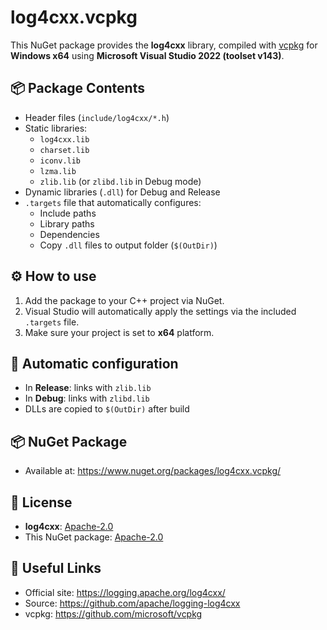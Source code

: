 # log4cxx.vcpkg

This NuGet package provides the **log4cxx** library, compiled with [vcpkg](https://github.com/microsoft/vcpkg) for **Windows x64** using **Microsoft Visual Studio 2022 (toolset v143)**.

## 📦 Package Contents

- Header files (`include/log4cxx/*.h`)
- Static libraries:
  - `log4cxx.lib`
  - `charset.lib`
  - `iconv.lib`
  - `lzma.lib`
  - `zlib.lib` (or `zlibd.lib` in Debug mode)
- Dynamic libraries (`.dll`) for Debug and Release
- `.targets` file that automatically configures:
  - Include paths
  - Library paths
  - Dependencies
  - Copy `.dll` files to output folder (`$(OutDir)`)

## ⚙️ How to use

1. Add the package to your C++ project via NuGet.
2. Visual Studio will automatically apply the settings via the included `.targets` file.
3. Make sure your project is set to **x64** platform.

## 🔁 Automatic configuration

- In **Release**: links with `zlib.lib`
- In **Debug**: links with `zlibd.lib`
- DLLs are copied to `$(OutDir)` after build

## 📦 NuGet Package

- Available at: https://www.nuget.org/packages/log4cxx.vcpkg/

## 📝 License

- **log4cxx**: [Apache-2.0](https://spdx.org/licenses/Apache-2.0.html)
- This NuGet package: [Apache-2.0](https://spdx.org/licenses/Apache-2.0.html)

## 🔗 Useful Links

- Official site: https://logging.apache.org/log4cxx/
- Source: https://github.com/apache/logging-log4cxx
- vcpkg: https://github.com/microsoft/vcpkg